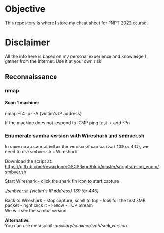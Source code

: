 # Objective
This repository is where I store my cheat sheet for PNPT 2022 course.

# Disclaimer
All the info here is based on my personal experience and knowledge I gather from the Internet. Use it at your own risk!

## Reconnaissance

### nmap

#### Scan 1 machine:
nmap -T4 -p- -A {victim's IP address}
  
If the machine does not respond to ICMP ping test -> add -Pn

### Enumerate samba version with Wireshark and smbver.sh
In case nmap cannot tell us the version of samba (port 139 or 445), we need to use smbver.sh + Wireshark  

Download the script at: https://github.com/rewardone/OSCPRepo/blob/master/scripts/recon_enum/smbver.sh  

Start Wireshark - click the shark fin icon to start capture  

*./smbver.sh {victim's IP address} 139 {or 445}*  

Back to Wireshark - stop capture, scroll to top - look for the first SMB packet - right click it - Follow - TCP Stream  
We will see the samba version.

**Alternative:**  
You can use metasploit: *auxiliary/scanner/smb/smb_version*  
